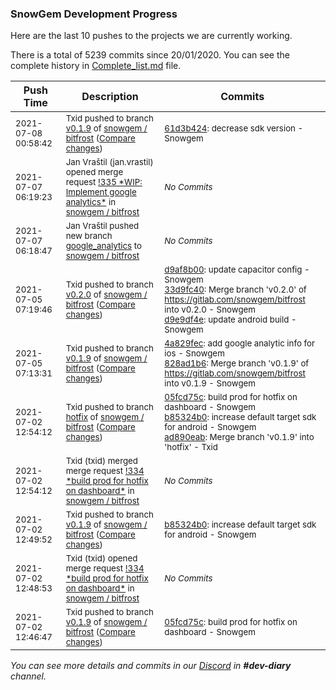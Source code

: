 
### SnowGem Development Progress

Here are the last 10 pushes to the projects we are currently working.

There is a total of 5239 commits since 20/01/2020. You can see the complete history in
 [Complete_list.md](Complete_list.md) file.

| Push Time | Description | Commits |
| --- | --- | --- |
| <sub>2021-07-08 00:58:42</sub> | <sub>Txid pushed to branch [v0\.1\.9](https://gitlab.com/snowgem/bitfrost/commits/v0.1.9) of [snowgem / bitfrost](https://gitlab.com/snowgem/bitfrost) ([Compare changes](https://gitlab.com/snowgem/bitfrost/compare/828ad1b6e41b81ab2531a7df6c6b5d975129c821...61d3b4249a27862466b0ba5e60f5344146bf52c0))</sub> | <sub>[61d3b424](https://gitlab.com/snowgem/bitfrost/-/commit/61d3b4249a27862466b0ba5e60f5344146bf52c0): decrease sdk version - Snowgem</sub> |
| <sub>2021-07-07 06:19:23</sub> | <sub>Jan Vraštil (jan.vrastil) opened merge request [\!335 \*WIP: Implement google analytics\*](https://gitlab.com/snowgem/bitfrost/-/merge_requests/335) in [snowgem / bitfrost](https://gitlab.com/snowgem/bitfrost)</sub> | <sub>_No Commits_</sub> |
| <sub>2021-07-07 06:18:47</sub> | <sub>Jan Vraštil pushed new branch [google\_analytics](https://gitlab.com/snowgem/bitfrost/commits/google_analytics) to [snowgem / bitfrost](https://gitlab.com/snowgem/bitfrost)</sub> | <sub>_No Commits_</sub> |
| <sub>2021-07-05 07:19:46</sub> | <sub>Txid pushed to branch [v0\.2\.0](https://gitlab.com/snowgem/bitfrost/commits/v0.2.0) of [snowgem / bitfrost](https://gitlab.com/snowgem/bitfrost) ([Compare changes](https://gitlab.com/snowgem/bitfrost/compare/f6ed97963c5d862d29c6ebce96cc0f7663a40cce...d9e9df4eb3c223511c54879798bce70cee944f1c))</sub> | <sub>[d9af8b00](https://gitlab.com/snowgem/bitfrost/-/commit/d9af8b00a04573ca18010e87f04c4810c633b964): update capacitor config - Snowgem<br>[33d9fc40](https://gitlab.com/snowgem/bitfrost/-/commit/33d9fc4091d0316a6062693ca9db0c277a742bed): Merge branch 'v0.2.0' of https://gitlab.com/snowgem/bitfrost into v0.2.0 - Snowgem<br>[d9e9df4e](https://gitlab.com/snowgem/bitfrost/-/commit/d9e9df4eb3c223511c54879798bce70cee944f1c): update android build - Snowgem</sub> |
| <sub>2021-07-05 07:13:31</sub> | <sub>Txid pushed to branch [v0\.1\.9](https://gitlab.com/snowgem/bitfrost/commits/v0.1.9) of [snowgem / bitfrost](https://gitlab.com/snowgem/bitfrost) ([Compare changes](https://gitlab.com/snowgem/bitfrost/compare/b85324b053e5d5504634d63dcf2e3a02a31fa997...828ad1b6e41b81ab2531a7df6c6b5d975129c821))</sub> | <sub>[4a829fec](https://gitlab.com/snowgem/bitfrost/-/commit/4a829fec3bac4a05ba12a8538b5a4a068329f660): add google analytic info for ios - Snowgem<br>[828ad1b6](https://gitlab.com/snowgem/bitfrost/-/commit/828ad1b6e41b81ab2531a7df6c6b5d975129c821): Merge branch 'v0.1.9' of https://gitlab.com/snowgem/bitfrost into v0.1.9 - Snowgem</sub> |
| <sub>2021-07-02 12:54:12</sub> | <sub>Txid pushed to branch [hotfix](https://gitlab.com/snowgem/bitfrost/commits/hotfix) of [snowgem / bitfrost](https://gitlab.com/snowgem/bitfrost) ([Compare changes](https://gitlab.com/snowgem/bitfrost/compare/fb1f977c4f69576e1d5959872ba27083cc30b9a9...ad890eab75d4a65d08e7351ee719ff931b39c79f))</sub> | <sub>[05fcd75c](https://gitlab.com/snowgem/bitfrost/-/commit/05fcd75c855c9fd647c2e2a4b30fa959c6dacf89): build prod for hotfix on dashboard - Snowgem<br>[b85324b0](https://gitlab.com/snowgem/bitfrost/-/commit/b85324b053e5d5504634d63dcf2e3a02a31fa997): increase default target sdk for android - Snowgem<br>[ad890eab](https://gitlab.com/snowgem/bitfrost/-/commit/ad890eab75d4a65d08e7351ee719ff931b39c79f): Merge branch 'v0.1.9' into 'hotfix' - Txid</sub> |
| <sub>2021-07-02 12:54:12</sub> | <sub>Txid (txid) merged merge request [\!334 \*build prod for hotfix on dashboard\*](https://gitlab.com/snowgem/bitfrost/-/merge_requests/334) in [snowgem / bitfrost](https://gitlab.com/snowgem/bitfrost)</sub> | <sub>_No Commits_</sub> |
| <sub>2021-07-02 12:49:52</sub> | <sub>Txid pushed to branch [v0\.1\.9](https://gitlab.com/snowgem/bitfrost/commits/v0.1.9) of [snowgem / bitfrost](https://gitlab.com/snowgem/bitfrost) ([Compare changes](https://gitlab.com/snowgem/bitfrost/compare/05fcd75c855c9fd647c2e2a4b30fa959c6dacf89...b85324b053e5d5504634d63dcf2e3a02a31fa997))</sub> | <sub>[b85324b0](https://gitlab.com/snowgem/bitfrost/-/commit/b85324b053e5d5504634d63dcf2e3a02a31fa997): increase default target sdk for android - Snowgem</sub> |
| <sub>2021-07-02 12:48:53</sub> | <sub>Txid (txid) opened merge request [\!334 \*build prod for hotfix on dashboard\*](https://gitlab.com/snowgem/bitfrost/-/merge_requests/334) in [snowgem / bitfrost](https://gitlab.com/snowgem/bitfrost)</sub> | <sub>_No Commits_</sub> |
| <sub>2021-07-02 12:46:47</sub> | <sub>Txid pushed to branch [v0\.1\.9](https://gitlab.com/snowgem/bitfrost/commits/v0.1.9) of [snowgem / bitfrost](https://gitlab.com/snowgem/bitfrost) ([Compare changes](https://gitlab.com/snowgem/bitfrost/compare/8ef5f0791ae63f205440aa59ecc4546e3520f21f...05fcd75c855c9fd647c2e2a4b30fa959c6dacf89))</sub> | <sub>[05fcd75c](https://gitlab.com/snowgem/bitfrost/-/commit/05fcd75c855c9fd647c2e2a4b30fa959c6dacf89): build prod for hotfix on dashboard - Snowgem</sub> |

_You can see more details and commits in our [Discord](https://discord.gg/zumGnbg) in **#dev-diary** channel._
